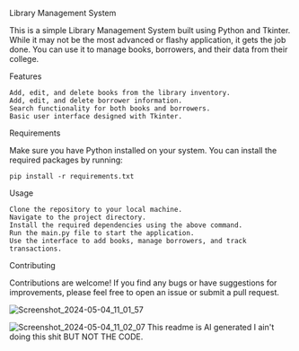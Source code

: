 
Library Management System

This is a simple Library Management System built using Python and Tkinter. While it may not be the most advanced or flashy application, it gets the job done. You can use it to manage books, borrowers, and their data from their college.

Features

    Add, edit, and delete books from the library inventory.
    Add, edit, and delete borrower information.
    Search functionality for both books and borrowers.
    Basic user interface designed with Tkinter.

Requirements

Make sure you have Python installed on your system. You can install the required packages by running:

    pip install -r requirements.txt

Usage

    Clone the repository to your local machine.
    Navigate to the project directory.
    Install the required dependencies using the above command.
    Run the main.py file to start the application.
    Use the interface to add books, manage borrowers, and track transactions.
    
Contributing

Contributions are welcome! If you find any bugs or have suggestions for improvements, please feel free to open an issue or submit a pull request.


![Screenshot_2024-05-04_11_01_57](https://github.com/VenomRay/Liibrary-Management/assets/153441206/d83554a1-2c4e-4f4a-aeb5-ea21d57cc3e1)

![Screenshot_2024-05-04_11_02_07](https://github.com/VenomRay/Liibrary-Management/assets/153441206/0626b7d6-6573-4a0c-9ca1-03f8971624da)
This readme is AI generated I ain't doing this shit BUT NOT THE CODE.

